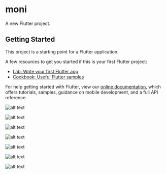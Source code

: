 # moni

A new Flutter project.

## Getting Started

This project is a starting point for a Flutter application.

A few resources to get you started if this is your first Flutter project:

- [Lab: Write your first Flutter app](https://flutter.dev/docs/get-started/codelab)
- [Cookbook: Useful Flutter samples](https://flutter.dev/docs/cookbook)

For help getting started with Flutter, view our
[online documentation](https://flutter.dev/docs), which offers tutorials,
samples, guidance on mobile development, and a full API reference.


![alt text](https://drive.google.com/file/d/1zB8CMoApNlID3Bz3wHu4ZT0KIQJBui6v/view?usp=sharing)

![alt text](https://drive.google.com/file/d/1CY2ynB08qR0LSbpqe6l38EMs_kVSZ08E/view?usp=sharing)

![alt text](https://drive.google.com/file/d/1Dr55L-INNypkdbo1RaD65VXxgzYCh7xG/view?usp=sharing)

![alt text](https://drive.google.com/file/d/1vJQ7vXoRRiAvuY9abrZlX8Wki4xPWB7Q/view?usp=sharing)

![alt text](https://drive.google.com/file/d/161PYxxEMd-1M7OdGGldTYasIFdwyrcxh/view?usp=sharing)

![alt text](https://drive.google.com/file/d/1vJQ7vXoRRiAvuY9abrZlX8Wki4xPWB7Q/view?usp=sharing)

![alt text](https://drive.google.com/file/d/125V1rz9mU8fua96AezLz0CzFRC6m-Cms/view?usp=sharing)


